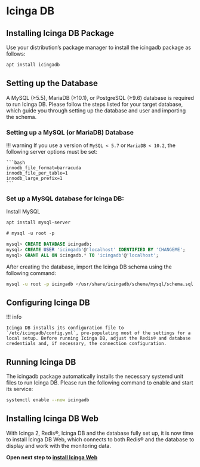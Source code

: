 # Icinga DB

## Installing Icinga DB Package
Use your distribution’s package manager to install the icingadb package as follows:

```bash
apt install icingadb
```


## Setting up the Database

A MySQL (≥5.5), MariaDB (≥10.1), or PostgreSQL (≥9.6) database is required to run Icinga DB. Please follow the steps listed for your target database, which guide you through setting up the database and user and importing the schema.

### Setting up a MySQL (or MariaDB) Database

!!! warning 
    If you use a version of `MySQL < 5.7` or `MariaDB < 10.2`, the following server options must be set:


    ```bash
    innodb_file_format=barracuda
    innodb_file_per_table=1
    innodb_large_prefix=1
    ```
### Set up a MySQL database for Icinga DB:
Install MySQL 
```bash
apt install mysql-server
```

```sql
# mysql -u root -p

mysql> CREATE DATABASE icingadb;
mysql> CREATE USER 'icingadb'@'localhost' IDENTIFIED BY 'CHANGEME';
mysql> GRANT ALL ON icingadb.* TO 'icingadb'@'localhost';
```

After creating the database, import the Icinga DB schema using the following command:


```bash
mysql -u root -p icingadb </usr/share/icingadb/schema/mysql/schema.sql
```

## Configuring Icinga DB

!!! info 

    Icinga DB installs its configuration file to `/etc/icingadb/config.yml`, pre-populating most of the settings for a local setup. Before running Icinga DB, adjust the Redis® and database credentials and, if necessary, the connection configuration.


## Running Icinga DB
The icingadb package automatically installs the necessary systemd unit files to run Icinga DB. Please run the following command to enable and start its service:

```bash
systemctl enable --now icingadb
```

## Installing Icinga DB Web
With Icinga 2, Redis®, Icinga DB and the database fully set up, it is now time to install Icinga DB Web, which connects to both Redis® and the database to display and work with the monitoring data.

**Open next step to [install Icinga Web](03-icingaweb.md)**